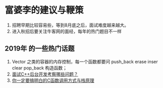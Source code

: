 # 富婆李的建议与鞭策

1. 招聘早期比较容易些，等到8月底之后，面试难度越来越大。
2. 进入秋招后要关注牛客网的面经，每年的热门题目不一样

## 2019年 的一些热门话题

1. Vector 之类的容器的内存控制，每一个函数都要问 push_back erase  inser clear pop_back 构造函数；
2. [面试C++后台开发考察哪些问题？](https://blog.csdn.net/analogous_love/article/details/84207246)
3. [你一定要搞明白的C函数调用方式与栈原理](https://mp.weixin.qq.com/s?__biz=MzU2MTkwMTE4Nw==&mid=2247486799&amp;idx=1&amp;sn=dcf7602b48a383d2d5cafcd6688d0445&source=41#wechat_redirect)
